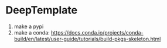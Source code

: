 # DeepTemplate

1. make a pypi
2. make a conda: https://docs.conda.io/projects/conda-build/en/latest/user-guide/tutorials/build-pkgs-skeleton.html
